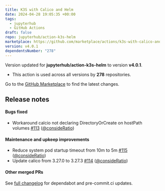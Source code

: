 ```yaml
---
title: K3S with Calico and Helm
date: 2024-04-28 19:05:35 +00:00
tags:
  - jupyterhub
  - GitHub Actions
draft: false
repo: jupyterhub/action-k3s-helm
marketplace: https://github.com/marketplace/actions/k3s-with-calico-and-helm
version: v4.0.1
dependentsNumber: "278"
---
```



Version updated for **jupyterhub/action-k3s-helm** to version **v4.0.1**.
- This action is used across all versions by **278** repositories.

Go to the [GitHub Marketplace](https://github.com/marketplace/actions/k3s-with-calico-and-helm) to find the latest changes.

## Release notes

#### Bugs fixed

- Workaround calcio not declaring DirectoryOrCreate on hostPath volumes [#113](https://github.com/jupyterhub/action-k3s-helm/pull/113) ([@consideRatio](https://github.com/consideRatio))

#### Maintenance and upkeep improvements

- Reduce system pod startup timeout from 10m to 5m [#115](https://github.com/jupyterhub/action-k3s-helm/pull/115) ([@consideRatio](https://github.com/consideRatio))
- Update calico from 3.27.0 to 3.27.3 [#114](https://github.com/jupyterhub/action-k3s-helm/pull/114) ([@consideRatio](https://github.com/consideRatio))

#### Other merged PRs

See [full changelog](https://github.com/jupyterhub/action-k3s-helm/compare/v4.0.0...v4.0.1) for dependabot and pre-commit.ci updates.
